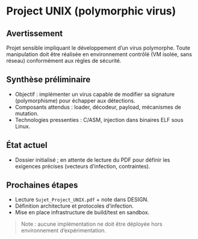 # Project UNIX (polymorphic virus)

## Avertissement
Projet sensible impliquant le développement d’un virus polymorphe. Toute manipulation doit être réalisée en environnement contrôlé (VM isolée, sans réseau) conformément aux règles de sécurité.

## Synthèse préliminaire
- Objectif : implémenter un virus capable de modifier sa signature (polymorphisme) pour échapper aux détections.
- Composants attendus : loader, décodeur, payload, mécanismes de mutation.
- Technologies pressenties : C/ASM, injection dans binaires ELF sous Linux.

## État actuel
- Dossier initialisé ; en attente de lecture du PDF pour définir les exigences précises (vecteurs d’infection, contraintes). 

## Prochaines étapes
- Lecture `Sujet_Project_UNIX.pdf` + note dans DESIGN.
- Définition architecture et protocoles d’infection.
- Mise en place infrastructure de build/test en sandbox.

> Note : aucune implémentation ne doit être déployée hors environnement d’expérimentation.
